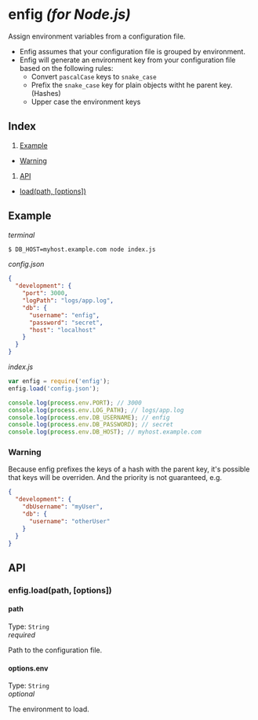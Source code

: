 # enfig *(for Node.js)*

Assign environment variables from a configuration file.

* Enfig assumes that your configuration file is grouped by environment.
* Enfig will generate an environment key from your configuration file based on the following rules:
  * Convert `pascalCase` keys to `snake_case`
  * Prefix the `snake_case` key for plain objects witht he parent key. (Hashes)
  * Upper case the environment keys

## Index

1. [Example](#example)
  * [Warning](#warning)
1. [API](#api)
  * [load(path, [options])](#enfigloadpath-options)

## Example

*terminal*
```bash
$ DB_HOST=myhost.example.com node index.js
```

*config.json*
```json
{
  "development": {
    "port": 3000,
    "logPath": "logs/app.log",
    "db": {
      "username": "enfig",
      "password": "secret",
      "host": "localhost"
    }
  }
}
```

*index.js*
```javascript
var enfig = require('enfig');
enfig.load('config.json');

console.log(process.env.PORT); // 3000
console.log(process.env.LOG_PATH); // logs/app.log
console.log(process.env.DB_USERNAME); // enfig
console.log(process.env.DB_PASSWORD); // secret
console.log(process.env.DB_HOST); // myhost.example.com
```

### Warning

Because enfig prefixes the keys of a hash with the parent key, it's possible that keys will be overriden. And the priority is not guaranteed, e.g.

```json
{
  "development": {
    "dbUsername": "myUser",
    "db": {
      "username": "otherUser"
    }
  }
}
```

## API

### enfig.load(path, [options])

#### path

Type: `String`  
_required_

Path to the configuration file.

#### options.env

Type: `String`  
_optional_

The environment to load.
